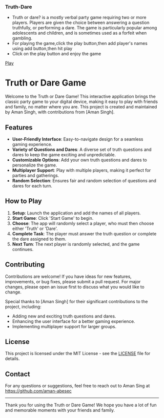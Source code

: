 ### Truth-Dare

- Truth or dare? is a mostly verbal party game requiring two or more players. Players are given the choice between answering a question truthfully, or performing a dare. The game is particularly popular among adolescents and children, and is sometimes used as a forfeit when gambling.
- For playing the game,click the play button,then add player's names using add button,then hit play
- Click on the play button and enjoy the game

<a href="https://aman-abesec.github.io/Truth-Dare/">Play</a>
# Truth or Dare Game

Welcome to the Truth or Dare Game! This interactive application brings the classic party game to your digital device, making it easy to play with friends and family, no matter where you are. This project is created and maintained by Aman Singh, with contributions from [Aman Singh].

## Features

- **User-Friendly Interface**: Easy-to-navigate design for a seamless gaming experience.
- **Variety of Questions and Dares**: A diverse set of truth questions and dares to keep the game exciting and unpredictable.
- **Customizable Options**: Add your own truth questions and dares to personalize the game.
- **Multiplayer Support**: Play with multiple players, making it perfect for parties and gatherings.
- **Random Selection**: Ensures fair and random selection of questions and dares for each turn.

## How to Play

1. **Setup**: Launch the application and add the names of all players.
2. **Start Game**: Click 'Start Game' to begin.
3. **Choose**: The app will randomly select a player, who must then choose either 'Truth' or 'Dare'.
4. **Complete Task**: The player must answer the truth question or complete the dare assigned to them.
5. **Next Turn**: The next player is randomly selected, and the game continues.

## Contributing

Contributions are welcome! If you have ideas for new features, improvements, or bug fixes, please submit a pull request. For major changes, please open an issue first to discuss what you would like to change.

Special thanks to [Aman Singh] for their significant contributions to the project, including:

- Adding new and exciting truth questions and dares.
- Enhancing the user interface for a better gaming experience.
- Implementing multiplayer support for larger groups.

## License

This project is licensed under the MIT License - see the [LICENSE](LICENSE) file for details.

## Contact

For any questions or suggestions, feel free to reach out to Aman Sing at https://github.com/aman-abesec

---

Thank you for using the Truth or Dare Game! We hope you have a lot of fun and memorable moments with your friends and family.

